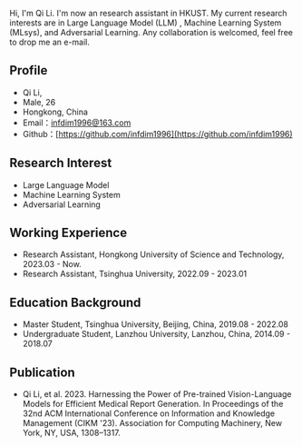 

Hi, I'm Qi Li. I'm now an research assistant in HKUST. My current research interests are in Large Language Model (LLM) , Machine Learning System (MLsys), and Adversarial Learning. Any collaboration is welcomed, feel free to drop me an e-mail.


## Profile

- Qi Li,
- Male, 26 
- Hongkong, China
- Email：infdim1996@163.com
- Github：[https://github.com/infdim1996](https://github.com/infdim1996)

## Research Interest

- Large Language Model
- Machine Learning System
- Adversarial Learning

## Working Experience

- Research Assistant, Hongkong University of Science and Technology, 2023.03 - Now.
- Research Assistant, Tsinghua University, 2022.09 - 2023.01
  
## Education Background

- Master Student, Tsinghua University, Beijing, China, 2019.08 - 2022.08
- Undergraduate Student, Lanzhou University, Lanzhou, China, 2014.09 - 2018.07
  
## Publication

- Qi Li, et al. 2023. Harnessing the Power of Pre-trained Vision-Language Models for Efficient Medical Report Generation. In Proceedings of the 32nd ACM International Conference on Information and Knowledge Management (CIKM '23). Association for Computing Machinery, New York, NY, USA, 1308–1317.
